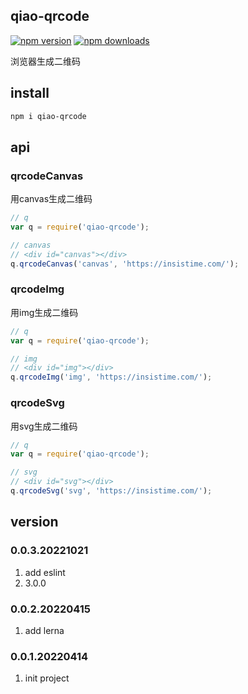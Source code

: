 ## qiao-qrcode

[![npm version](https://img.shields.io/npm/v/qiao-qrcode.svg?style=flat-square)](https://www.npmjs.org/package/qiao-qrcode)
[![npm downloads](https://img.shields.io/npm/dm/qiao-qrcode.svg?style=flat-square)](https://npm-stat.com/charts.html?package=qiao-qrcode)

浏览器生成二维码

## install
```bash
npm i qiao-qrcode
```

## api
### qrcodeCanvas

用canvas生成二维码

```javascript
// q
var q = require('qiao-qrcode');

// canvas
// <div id="canvas"></div>
q.qrcodeCanvas('canvas', 'https://insistime.com/');
```

### qrcodeImg

用img生成二维码

```javascript
// q
var q = require('qiao-qrcode');

// img
// <div id="img"></div>
q.qrcodeImg('img', 'https://insistime.com/');
```

### qrcodeSvg

用svg生成二维码

```javascript
// q
var q = require('qiao-qrcode');

// svg
// <div id="svg"></div>
q.qrcodeSvg('svg', 'https://insistime.com/');
```

## version
### 0.0.3.20221021
1. add eslint
2. 3.0.0
   
### 0.0.2.20220415
1. add lerna

### 0.0.1.20220414
1. init project